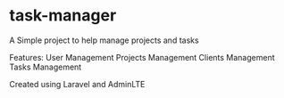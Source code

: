 # task-manager
A Simple  project to help manage projects and tasks

Features:
User Management 
Projects Management
Clients Management
Tasks Management

Created using Laravel and AdminLTE
